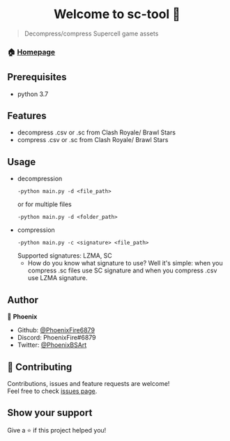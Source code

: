 <h1 align="center">Welcome to sc-tool 👋</h1>

> Decompress/compress Supercell game assets

### 🏠 [Homepage](https://github.com/PhoenixFire6879/sc-tool/blob/master/README.md)

## Prerequisites

- python 3.7

## Features
- decompress .csv or .sc from Clash Royale/ Brawl Stars
- compress .csv or .sc from Clash Royale/ Brawl Stars


## Usage

- decompression
    ```
    -python main.py -d <file_path>
    ```
    or for multiple files
    ```
    -python main.py -d <folder_path>
    ```
- compression
    ```
    -python main.py -c <signature> <file_path>
    ```
    Supported signatures: LZMA, SC
    - How do you know what signature to use? Well it's simple: when you compress .sc files use SC signature and when you compress .csv use LZMA signature.


## Author

👤 **Phoenix**

* Github: [@PhoenixFire6879](https://github.com/PhoenixFire6879)
* Discord: PhoenixFire#6879
* Twitter: [@PhoenixBSArt](https://twitter.com/PhoenixBSArt)

## 🤝 Contributing

Contributions, issues and feature requests are welcome!<br />Feel free to check [issues page](https://github.com/PhoenixFire6879/sc-tool/issues).

## Show your support

Give a ⭐️ if this project helped you!

